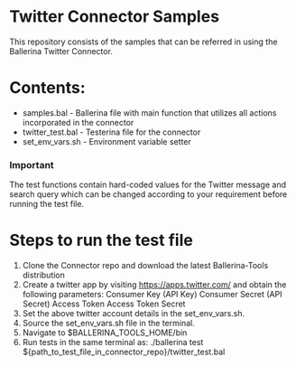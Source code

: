 
# Twitter Connector Samples

This repository consists of the samples that can be referred in using the Ballerina Twitter Connector.

# Contents:
  - samples.bal - Ballerina file with main function that utilizes all actions incorporated in the connector
  - twitter_test.bal - Testerina file for the connector
  - set_env_vars.sh - Environment variable setter
 
### Important
The test functions contain hard-coded values for the Twitter message and search query which can be changed according to your requirement before running the test file.

# Steps to run the test file

 1. Clone the Connector repo and download the latest Ballerina-Tools distribution
 2. Create a twitter app by visiting https://apps.twitter.com/ and obtain the following parameters:
	Consumer Key (API Key)
	Consumer Secret (API Secret)
	Access Token
	Access Token Secret
 3. Set the above twitter account details in the set_env_vars.sh.
 4. Source the set_env_vars.sh file in the terminal.
 5. Navigate to $BALLERINA_TOOLS_HOME/bin
 6. Run tests in the same terminal as:
 ./ballerina test ${path_to_test_file_in_connector_repo}/twitter_test.bal
